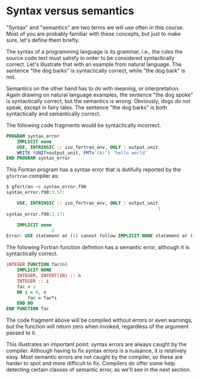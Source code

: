 # Syntax versus semantics

"Syntax" and "semantics" are two terms we will use often in this course. Most of you are probably familiar with these concepts, but just to make sure, let's define them briefly.

The syntax of a programming language is its grammar, i.e., the rules the source code text must satisfy in order to be considered syntactically correct. Let's illustrate that with an example from natural language. The sentence "the dog barks" is syntactically correct, while "the dog bark" is not.

Semantics on the other hand has to do with meaning, or interpretation. Again drawing on natural language examples, the sentence "the dog spoke" is syntactically correct, but the semantics is wrong. Obviously, dogs do not speak, except in fairy tales. The sentence "the dog barks" is both syntactically and semantically correct.

The following code fragments would be syntactically incorrect.

~~~~fortran
PROGRAM syntax_error
    IMPLICIT none
    USE, INTRINSIC :: iso_fortran_env, ONLY : output_unit
    WRITE (UNIT=output_unit, FMT='(A)') 'hello world'
END PROGRAM syntax_error
~~~~

This Fortran program has a syntax error that is dutifully reported by the `gfortran` compiler as:

~~~fortran
$ gfortran -c syntax_error.f90
syntax_error.f90:3.57:

    USE, INTRINSIC :: iso_fortran_env, ONLY : output_unit
                                                         1
syntax_error.f90:2.17:

    IMPLICIT none
                 2
Error: USE statement at (1) cannot follow IMPLICIT NONE statement at (2)
~~~~

The following Fortran function defintion has a semantic error, although it is syntactically correct.

~~~~fortran
iNTEGER FUNCTION fac(n)
    IMPLICIT NONE
    INTEGER, INTENT(IN) :: n
    INTEGER :: i
    fac = 1
    DO i = 0, n
        fac = fac*i
    END DO
END FUNCTION fac
~~~~

The code fragment above will be compiled without errors or even warnings, but the function will return zero when invoked, regardless of the argument passed to it.

This illustrates an important point: syntax errors are always caught by the compiler. Although having to fix syntax errors is a nuisance, it is relatively easy.
Most semantic errors are not caught by the compiler, so these are harder to spot and more difficult to fix. Compilers do offer some help detecting certain classes of semantic error, as we'll see in the next section.
